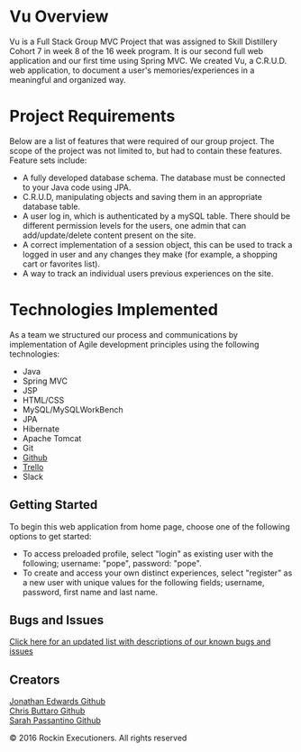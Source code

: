 # Vu Overview

Vu is a Full Stack Group MVC Project that was assigned to Skill Distillery Cohort 7 in week 8 of the 16 week program. It is our second full web application and our first time using Spring MVC. We created Vu, a C.R.U.D. web application, to document a user's memories/experiences in a meaningful and organized way.

# Project Requirements
Below are a list of features that were required of our group project. The scope of the project was not limited to, but had to contain these features.
Feature sets include:
+ A fully developed database schema. The database must be connected to your Java code using JPA.
+ C.R.U.D, manipulating objects and saving them in an appropriate database table.
+ A user log in, which is authenticated by a mySQL table. There should be different permission levels for the users, one admin that can add/update/delete content present on the site.
+ A correct implementation of a session object, this can be used to track a logged in user and any changes they make (for example, a shopping cart or favorites list).
+ A way to track an individual users previous experiences on the site.

# Technologies Implemented
As a team we structured our process and communications by implementation of Agile development principles using the following technologies:
+ Java
+ Spring MVC
+ JSP
+ HTML/CSS
+ MySQL/MySQLWorkBench
+ JPA
+ Hibernate
+ Apache Tomcat
+ Git
+ <a href="https://github.com/contramonk/vus">Github</a>
+ <a href="https://trello.com/b/fWXeu2QL/vu">Trello</a>
+ Slack

## Getting Started

To begin this web application from home page, choose one of the following options to get started:
+ To access preloaded profile, select "login" as existing user with the following; username: "pope", password: "pope".
+ To create and access your own distinct experiences, select "register" as a new user with unique values for the following fields; username, password, first name and last name.


## Bugs and Issues

<a href="https://github.com/contramonk/vus/issues"> Click here for an updated list with descriptions of our known bugs and issues</a>

## Creators

<a href="https://github.com/contramonk">Jonathan Edwards
								Github</a> <br>
<a href="https://github.com/chrisbuttaro">Chris Buttaro
								Github</a><br>
<a href="https://github.com/spassantino">Sarah Passantino
								Github</a><br>

© 2016 Rockin Executioners. All rights reserved
